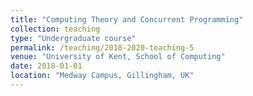 ```yaml
---
title: "Computing Theory and Concurrent Programming"
collection: teaching
type: "Undergraduate course"
permalink: /teaching/2018-2020-teaching-5
venue: "University of Kent, School of Computing"
date: 2018-01-01
location: "Medway Campus, Gillingham, UK"
---
```

